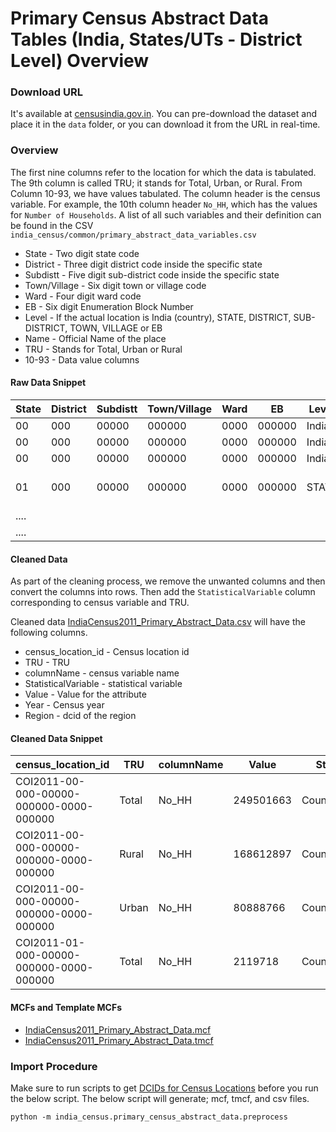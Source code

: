 # Primary Census Abstract Data Tables (India, States/UTs - District Level) Overview


### Download URL
It's available at [censusindia.gov.in](http://censusindia.gov.in/pca/DDW_PCA0000_2011_Indiastatedist.xlsx). You can pre-download the dataset and place it in the `data` folder, or you can download it from the URL in real-time. 

### Overview

The first nine columns refer to the location for which the data is tabulated. The 9th column is called TRU; it stands for Total, Urban, or Rural. From Column 10-93, we have values tabulated. The column header is the census variable. For example, the 10th column header `No_HH`, which has the values for `Number of Households`. A list of all such variables and their definition can be found in the CSV  `india_census/common/primary_abstract_data_variables.csv`

 - State - Two digit state code
 - District - Three digit district code inside the specific state
 - Subdistt - Five digit sub-district code inside the specific state
 - Town/Village - Six digit town or village code
 - Ward - Four digit ward code
 - EB - Six digit Enumeration Block Number
 - Level - If the actual location is India (country), STATE, DISTRICT, SUB-DISTRICT, TOWN, VILLAGE or EB
 - Name - Official Name of the place
 - TRU - Stands for Total, Urban or Rural
 - 10-93 - Data value columns 


#### Raw Data Snippet

| State | District | Subdistt | Town/Village | Ward | EB     | Level | Name            | TRU   | No_HH     | TOT_P      | ... |
| ----- | -------- | -------- | ------------ | ---- | ------ | ----- | --------------- | ----- | --------- | ---------- | --- |
| 00    | 000      | 00000    | 000000       | 0000 | 000000 | India | India           | Total | 249501663 | 1210854977 | ... |
| 00    | 000      | 00000    | 000000       | 0000 | 000000 | India | India           | Rural | 168612897 | 833748852  | ... |
| 00    | 000      | 00000    | 000000       | 0000 | 000000 | India | India           | Urban | 80888766  | 377106125  | ... |
| 01    | 000      | 00000    | 000000       | 0000 | 000000 | STATE | JAMMU & KASHMIR | Total | 2119718   | 12541302   | ... |
| ....  |
| ....  |


#### Cleaned Data
As part of the cleaning process, we remove the unwanted columns and then convert the columns into rows. Then add the `StatisticalVariable` column corresponding to census variable and TRU.

Cleaned data [IndiaCensus2011_Primary_Abstract_Data.csv](IndiaCensus2011_Primary_Abstract_Data.csv) will have the following columns.

- census_location_id - Census location id
- TRU - TRU
- columnName - census variable name
- StatisticalVariable - statistical variable
- Value - Value for the attribute
- Year - Census year
- Region - dcid of the region

#### Cleaned Data Snippet

| census_location_id                      | TRU   | columnName | Value     | StatisticalVariable   | Year | Region                    |
| --------------------------------------- | ----- | ---------- | --------- | --------------------- | ---- | ------------------------- |
| COI2011-00-000-00000-000000-0000-000000 | Total | No_HH      | 249501663 | Count_Household       | 2011 | dcid:country/IND          |
| COI2011-00-000-00000-000000-0000-000000 | Rural | No_HH      | 168612897 | Count_Household_Rural | 2011 | dcid:country/IND          |
| COI2011-00-000-00000-000000-0000-000000 | Urban | No_HH      | 80888766  | Count_Household_Urban | 2011 | dcid:country/IND          |
| COI2011-01-000-00000-000000-0000-000000 | Total | No_HH      | 2119718   | Count_Household       | 2011 | dcid:wikidataId/Q66278313 |



#### MCFs and Template MCFs
- [IndiaCensus2011_Primary_Abstract_Data.mcf](IndiaCensus2011_Primary_Abstract_Data.mcf)
- [IndiaCensus2011_Primary_Abstract_Data.tmcf](IndiaCensus2011_Primary_Abstract_Data.tmcf)


### Import Procedure

Make sure to run scripts to get [DCIDs for Census Locations](./../) before you run the below script. The below script will generate; mcf, tmcf, and csv files.

`python -m india_census.primary_census_abstract_data.preprocess`